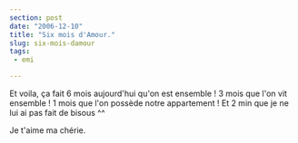 ```yaml
---
section: post
date: "2006-12-10"
title: "Six mois d'Amour."
slug: six-mois-damour
tags:
 - emi

---
```


Et voila, ça fait 6 mois aujourd'hui qu'on est ensemble ! 3 mois que l'on vit ensemble ! 1 mois que l'on possède notre appartement ! Et 2 min que je ne lui ai pas fait de bisous ^^

Je t'aime ma chérie.
